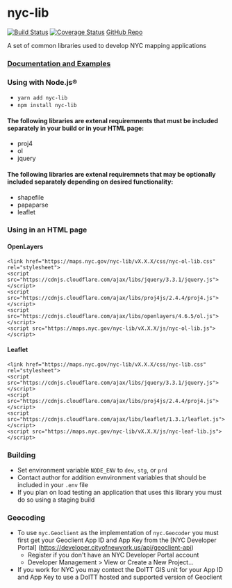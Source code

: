 # nyc-lib

[![Build Status](https://travis-ci.org/timkeane/nyc-lib.svg?branch=master)](https://travis-ci.org/timkeane/nyc-lib) [![Coverage Status](https://coveralls.io/repos/github/timkeane/nyc-lib/badge.svg?branch=master)](https://coveralls.io/github/timkeane/nyc-lib?branch=node) [GitHub Repo](https://github.com/timkeane/nyc-lib)

A set of common libraries used to develop NYC mapping applications

### [Documentation and Examples](https://maps.nyc.gov/nyc-lib/)

### Using with Node.js®

* `yarn add nyc-lib`
* `npm install nyc-lib`

#### The following libraries are extenal requiremnents that must be included separately in your build or in your HTML page:
* proj4
* ol
* jquery

#### The following libraries are extenal requiremnets that may be optionally included separately depending on desired functionality:
* shapefile
* papaparse
* leaflet

### Using in an HTML page

#### OpenLayers
```
<link href="https://maps.nyc.gov/nyc-lib/vX.X.X/css/nyc-ol-lib.css" rel="stylesheet">
<script src="https://cdnjs.cloudflare.com/ajax/libs/jquery/3.3.1/jquery.js"></script>
<script src="https://cdnjs.cloudflare.com/ajax/libs/proj4js/2.4.4/proj4.js"></script>
<script src="https://cdnjs.cloudflare.com/ajax/libs/openlayers/4.6.5/ol.js"></script>
<script src="https://maps.nyc.gov/nyc-lib/vX.X.X/js/nyc-ol-lib.js"></script>
```

#### Leaflet
```
<link href="https://maps.nyc.gov/nyc-lib/vX.X.X/css/nyc-lib.css" rel="stylesheet">
<script src="https://cdnjs.cloudflare.com/ajax/libs/jquery/3.3.1/jquery.js"></script>
<script src="https://cdnjs.cloudflare.com/ajax/libs/proj4js/2.4.4/proj4.js"></script>
<script src="https://cdnjs.cloudflare.com/ajax/libs/leaflet/1.3.1/leaflet.js"></script>
<script src="https://maps.nyc.gov/nyc-lib/vX.X.X/js/nyc-leaf-lib.js"></script>
```

### Building

* Set environment variable `NODE_ENV` to `dev`, `stg`, or `prd`
* Contact author for addition evnvironment variables that should be included in your `.env` file
* If you plan on load testing an application that uses this library you must do so using a staging build

### Geocoding

* To use `nyc.Geoclient` as the implementation of `nyc.Geocoder` you must first get your Geoclient App ID and App Key from the [NYC Developer Portal] (https://developer.cityofnewyork.us/api/geoclient-api)
  * Register if you don't have an NYC Developer Portal account
  * Developer Management > View or Create a New Project...
* If you work for NYC you may contect the DoITT GIS unit for your App ID and App Key to use a DoITT hosted and supported version of Geoclient
